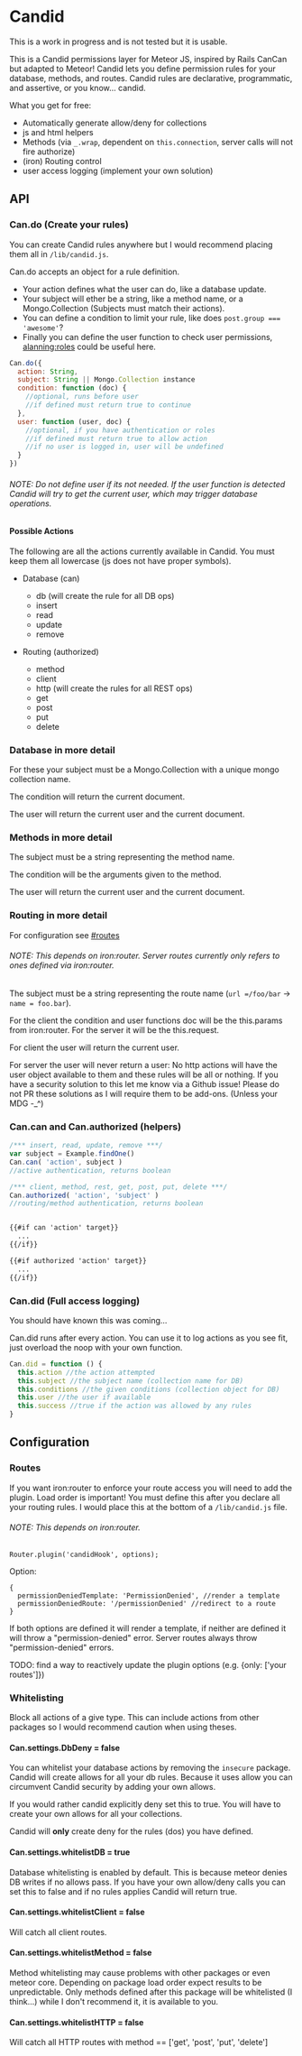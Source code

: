 Candid
===============

This is a work in progress and is not tested but it is usable.

This is a Candid permissions layer for Meteor JS, inspired by Rails CanCan but adapted to Meteor! 
Candid lets you define permission rules for your database, methods, and routes.
Candid rules are declarative, programmatic, and assertive, or you know... candid. 

What you get for free:

* Automatically generate allow/deny for collections 
* js and html helpers
* Methods (via `_.wrap`, dependent on `this.connection`, server calls will not fire authorize)
* (iron) Routing control
* user access logging (implement your own solution)

## API

### Can.do (Create your rules) 

You can create Candid rules anywhere but I would recommend placing them all in `/lib/candid.js`.

Can.do accepts an object for a rule definition. 

* Your action defines what the user can do, like a database update. 
* Your subject will ether be a string, like a method name, or a Mongo.Collection
(Subjects must match their actions).
* You can define a condition to limit your rule, like does `post.group === 'awesome'`?
* Finally you can define the user function to check user permissions, 
[alanning:roles](https://atmospherejs.com/alanning/roles) could be useful here.  

```js
Can.do({
  action: String,
  subject: String || Mongo.Collection instance 
  condition: function (doc) {
    //optional, runs before user
    //if defined must return true to continue
  },
  user: function (user, doc) {
    //optional, if you have authentication or roles
    //if defined must return true to allow action
    //if no user is logged in, user will be undefined
  }
})
```
###### NOTE: Do not define user if its not needed. If the user function is detected Candid will try to get the current user, which may trigger database operations.

#### Possible Actions

The following are all the actions currently available in Candid. You must keep them all lowercase (js does not have proper symbols).

* Database (can)
  * db (will create the rule for all DB ops) 
  * insert
  * read
  * update
  * remove

* Routing (authorized)
  * method
  * client
  * http (will create the rules for all REST ops)
  * get
  * post
  * put
  * delete


### Database in more detail
For these your subject must be a Mongo.Collection with a unique mongo collection name.

The condition will return the current document.

The user will return the current user and the current document.

### Methods in more detail  
The subject must be a string representing the method name. 

The condition will be the arguments given to the method.

The user will return the current user and the current document.

### Routing in more detail  
For configuration see [#routes](#routes)

###### NOTE: This depends on iron:router. Server routes currently only refers to ones defined via iron:router. 

The subject must be a string representing the route name (`url =/foo/bar` -> `name = foo.bar`).

For the client the condition and user functions doc will be the this.params from iron:router. 
For the server it will be the this.request.

For client the user will return the current user.

For server the user will never return a user:
No http actions will have the user object available to them and these rules will be all or nothing. 
If you have a security solution to this let me know via a Github issue! 
Please do not PR these solutions as I will require them to be add-ons. (Unless your MDG -_^)

### Can.can and Can.authorized (helpers)

```js
/*** insert, read, update, remove ***/
var subject = Example.findOne()
Can.can( 'action', subject )
//active authentication, returns boolean

/*** client, method, rest, get, post, put, delete ***/
Can.authorized( 'action', 'subject' ) 
//routing/method authentication, returns boolean
```

```html

{{#if can 'action' target}}
  ...
{{/if}}

{{#if authorized 'action' target}}
  ...
{{/if}}

```

### Can.did (Full access logging)

You should have known this was coming...

Can.did runs after every action. You can use it to log actions as you see fit, just overload the noop with your own function.

```js
Can.did = function () {
  this.action //the action attempted 
  this.subject //the subject name (collection name for DB) 
  this.conditions //the given conditions (collection object for DB) 
  this.user //the user if available 
  this.success //true if the action was allowed by any rules
}
```

## Configuration

### Routes

If you want iron:router to enforce your route access you will need to add the plugin.
Load order is important! You must define this after you declare all your routing rules.
I would place this at the bottom of a `/lib/candid.js` file.

###### NOTE: This depends on iron:router.

`Router.plugin('candidHook', options);`

Option: 
```
{
  permissionDeniedTemplate: 'PermissionDenied', //render a template
  permissionDeniedRoute: '/permissionDenied' //redirect to a route
}
```
If both options are defined it will render a template, 
if neither are defined it will throw a "permission-denied" error. 
Server routes always throw "permission-denied" errors.

TODO: find a way to reactively update the plugin options (e.g. {only: ['your routes']})

### Whitelisting 

Block all actions of a give type. 
This can include actions from other packages so I would recommend caution when using theses.


#### Can.settings.DbDeny = false
You can whitelist your database actions by removing the `insecure` package. 
Candid will create allows for all your db rules. 
Because it uses allow you can circumvent Candid security by adding your own allows.

If you would rather candid explicitly deny set this to true.
You will have to create your own allows for all your collections.

Candid will **only** create deny for the rules (dos) you have defined.

#### Can.settings.whitelistDB = true
Database whitelisting is enabled by default. 
This is because meteor denies DB writes if no allows pass.
If you have your own allow/deny calls you can set this to false and if no rules applies 
Candid will return true.

#### Can.settings.whitelistClient = false
Will catch all client routes. 

#### Can.settings.whitelistMethod = false
Method whitelisting may cause problems with other packages or even meteor core.
Depending on package load order expect results to be unpredictable.
Only methods defined after this package will be whitelisted (I think...)
while I don't recommend it, it is available to you.

#### Can.settings.whitelistHTTP = false
Will catch all HTTP routes with method == ['get', 'post', 'put', 'delete']

